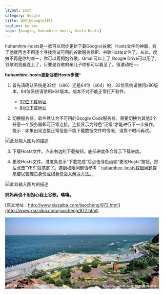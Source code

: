 ```yaml
---
layout: post
category: Google
title: 如何上Google[转]
tagline: by zmz
tags: [Google, huhamhire-hosts, Goole Hosts]
---
```


huhamhire-hosts是一款可以同步更新下载Google(谷歌）Hosts文件的神器，有了他就再也不用逐个寻找测试可用的谷歌服务器IP、谷歌Hosts文件了。从此，度娘不再是你的唯一，你可以再拥抱谷歌。Gmail可以上了,Google Drive可以用了,谷歌浏览器连上了，只要是谷歌的亲儿子你都可以看见了。很激动吧~~

<!--more-->

**huhamhire-hosts更新谷歌Hosts步骤***

1. 首先请确认系统是32位（x86）还是64位（x64）的，32位系统请使用x86版本，64位系统请使用x64版本。版本不对不能正常打开软件。

    + [32位下载地址](http://www.xiazaiba.com/html/25979.html)
    + [64位下载地址](http://www.xiazaiba.com/html/25980.html)

2. 切换服务器。软件默认为不可用的Google Code服务器，需要切换为其他3个任意一个服务器即可正常连接。连接显示为绿色”正常“才能进行下一步操作。提示：如果出现连接正常但是不能下载数据文件的情况，请换个时间再试。

![此处输入图片的描述]( http://www.xiazaiba.com/uploadfiles/editor/2014/0709/water_2014070913384848495.png)

3. 下载Hosts文件。点击右边的下载按钮，底部进度条会显示下载进度。

4. 更改Hosts文件。进度条显示“下载完成”后点击绿色齿轮“更改Hosts“按钮，然后点击”YES“就搞定了。遇到权限问题请参考：[huhamhire-hosts权限问题提示要以管理员身份或根身份进入解决方法。](http://www.xiazaiba.com/jiaocheng/2704.html)

![此处输入图片的描述](http://www.xiazaiba.com/uploadfiles/editor/2014/0709/water_2014070913385818971.png)

**妈妈再也不用担心我上谷歌，嘻嘻。**


[原文地址：http://www.xiazaiba.com/jiaocheng/972.html](http://www.xiazaiba.com/jiaocheng/972.html)
 
![vim logo](/img/install-software.jpg)
 